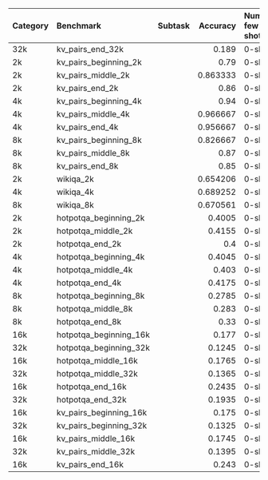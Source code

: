 | Category   | Benchmark              | Subtask   |   Accuracy | Number few shot   | Model       |
|:-----------|:-----------------------|:----------|-----------:|:------------------|:------------|
| 32k        | kv_pairs_end_32k       |           |   0.189    | 0-shot            | mosaicml/pi |
| 2k         | kv_pairs_beginning_2k  |           |   0.79     | 0-shot            | mosaicml/pi |
| 2k         | kv_pairs_middle_2k     |           |   0.863333 | 0-shot            | mosaicml/pi |
| 2k         | kv_pairs_end_2k        |           |   0.86     | 0-shot            | mosaicml/pi |
| 4k         | kv_pairs_beginning_4k  |           |   0.94     | 0-shot            | mosaicml/pi |
| 4k         | kv_pairs_middle_4k     |           |   0.966667 | 0-shot            | mosaicml/pi |
| 4k         | kv_pairs_end_4k        |           |   0.956667 | 0-shot            | mosaicml/pi |
| 8k         | kv_pairs_beginning_8k  |           |   0.826667 | 0-shot            | mosaicml/pi |
| 8k         | kv_pairs_middle_8k     |           |   0.87     | 0-shot            | mosaicml/pi |
| 8k         | kv_pairs_end_8k        |           |   0.85     | 0-shot            | mosaicml/pi |
| 2k         | wikiqa_2k              |           |   0.654206 | 0-shot            | mosaicml/pi |
| 4k         | wikiqa_4k              |           |   0.689252 | 0-shot            | mosaicml/pi |
| 8k         | wikiqa_8k              |           |   0.670561 | 0-shot            | mosaicml/pi |
| 2k         | hotpotqa_beginning_2k  |           |   0.4005   | 0-shot            | mosaicml/pi |
| 2k         | hotpotqa_middle_2k     |           |   0.4155   | 0-shot            | mosaicml/pi |
| 2k         | hotpotqa_end_2k        |           |   0.4      | 0-shot            | mosaicml/pi |
| 4k         | hotpotqa_beginning_4k  |           |   0.4045   | 0-shot            | mosaicml/pi |
| 4k         | hotpotqa_middle_4k     |           |   0.403    | 0-shot            | mosaicml/pi |
| 4k         | hotpotqa_end_4k        |           |   0.4175   | 0-shot            | mosaicml/pi |
| 8k         | hotpotqa_beginning_8k  |           |   0.2785   | 0-shot            | mosaicml/pi |
| 8k         | hotpotqa_middle_8k     |           |   0.283    | 0-shot            | mosaicml/pi |
| 8k         | hotpotqa_end_8k        |           |   0.33     | 0-shot            | mosaicml/pi |
| 16k        | hotpotqa_beginning_16k |           |   0.177    | 0-shot            | mosaicml/pi |
| 32k        | hotpotqa_beginning_32k |           |   0.1245   | 0-shot            | mosaicml/pi |
| 16k        | hotpotqa_middle_16k    |           |   0.1765   | 0-shot            | mosaicml/pi |
| 32k        | hotpotqa_middle_32k    |           |   0.1365   | 0-shot            | mosaicml/pi |
| 16k        | hotpotqa_end_16k       |           |   0.2435   | 0-shot            | mosaicml/pi |
| 32k        | hotpotqa_end_32k       |           |   0.1935   | 0-shot            | mosaicml/pi |
| 16k        | kv_pairs_beginning_16k |           |   0.175    | 0-shot            | mosaicml/pi |
| 32k        | kv_pairs_beginning_32k |           |   0.1325   | 0-shot            | mosaicml/pi |
| 16k        | kv_pairs_middle_16k    |           |   0.1745   | 0-shot            | mosaicml/pi |
| 32k        | kv_pairs_middle_32k    |           |   0.1395   | 0-shot            | mosaicml/pi |
| 16k        | kv_pairs_end_16k       |           |   0.243    | 0-shot            | mosaicml/pi |